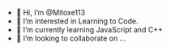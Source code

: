 - 👋 Hi, I’m @Mitoxe113
- 👀 I’m interested in Learning to Code.
- 🌱 I’m currently learning JavaScript and C++
- 💞️ I’m looking to collaborate on ...

<!---
Mitoxe113/Mitoxe113 is a ✨ special ✨ repository because its `README.md` (this file) appears on your GitHub profile.
You can click the Preview link to take a look at your changes.
--->
